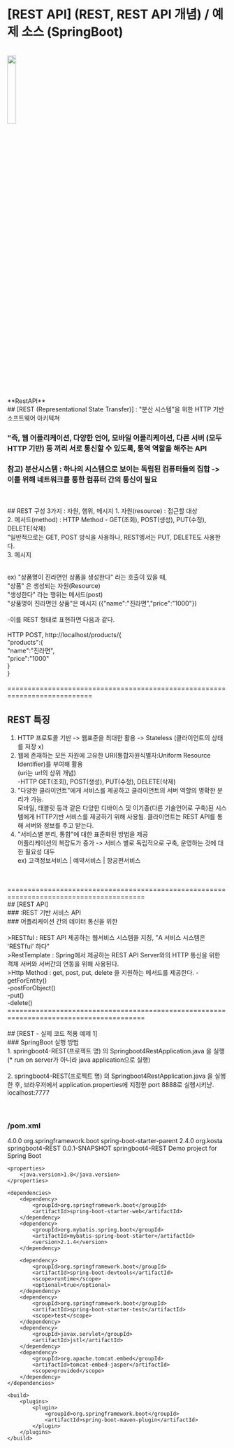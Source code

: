 # [REST API] (REST, REST API 개념) / 예제 소스 (SpringBoot)
<br>
<img src="./img/RestAPI.PNG" width = 20%><br>**RestAPI**</img>
<br>
## [REST (Representational State Transfer)]
  : "분산 시스템"을 위한 HTTP 기반 소프트웨어 아키텍쳐 <br>
  
  ### "즉, 웹 어플리케이션, 다양한 언어, 모바일 어플리케이션, 다른 서버 (모두 HTTP 기반) 등 끼리 서로 통신할 수 있도록, 통역 역할을 해주는 API <br>
  ### 참고) 분산시스템 : 하나의 시스템으로 보이는 독립된 컴퓨터들의 집합 -> 이를 위해 네트워크를 통한 컴퓨터 간의 통신이 필요
<br>
<br>
## REST 구성 3가지 : 자원, 행위, 메시지
1. 자원(resource) : 접근할 대상 <br>
2. 메서드(method) : HTTP Method - GET(조회), POST(생성), PUT(수정), DELETE(삭제) <br>
  "일반적으로는 GET, POST 방식을 사용하나, REST엥서는 PUT, DELETE도 사용한다. <br>
3. 메시지
<br>
<br>

ex) "상품명이 진라면인 상품을 생성한다" 라는 호출이 있을 때, <br>
"상품" 은 생성되는 자원(Resource) <br>
"생성한다" 라는 행위는 메서드(post) <br>
"상품명이 진라면인 상품"은 메시지 ({"name":"진라면","price":"1000"}) <br>
<br>
-이를 REST 형태로 표현하면 다음과 같다. <br>
<br>
HTTP POST, http://localhost/products/{    <br>
        "products":{                      <br>
        "name":"진라면",                   <br>
        "price":"1000"                    <br>
    }                                     <br>
}                                         <br>
<br>
=========================================================================== <br>
## REST 특징 <br>
1. HTTP 프로토콜 기반 -> 웹표준을 최대한 활용 -> Stateless (클라이언트의 상태를 저장 x) <br>
2. 웹에 존재하는 모든 자원에 고유한 URI(통합자원식별자:Uniform Resource Identifier)를 부여해 활용 <br>
   (uri는 url의 상위 개념) <br>
   -HTTP GET(조회), POST(생성), PUT(수정), DELETE(삭제) <br>
3. "다양한 클라이언트"에게 서비스를 제공하고 클라이언트의 서버 역할의 명확한 분리가 가능. <br>
   모바일, 태블릿 등과 같은 다양한 디바이스 및 이기종(다른 기술언어로 구축)된 시스템에게 HTTP기반 서비스를 제공하기 위해 사용됨. 클라이언트는 REST API를 통해 서버와 정보를 주고 받는다. <br>
4. "서비스별 분리, 통합"에 대한 표준화된 방법을 제공 <br>
   어플리케이션의 복잡도가 증가 -> 서비스 별로 독립적으로 구축, 운영하는 것에 대한 필요성 대두 <br>
   ex) 고객정보서비스 | 예약서비스 | 항공편서비스 <br>
<br>
<br>
======================================================================================== <br>
## [REST API] <br>
### :REST 기반 서비스 API <br>
### 어플리케이션 간의 데이터 통신을 위한 <br>
<br>
>RESTful : REST API 제공하는 웹서비스 시스템을 지칭, "A 서비스 시스템은 'RESTful' 하다" <br>
>RestTemplate : Spring에서 제공하는 REST API Server와의 HTTP 통신을 위한 객체 서버와 서버간의 연동을 위해 사용된다. <br>
>Http Method : get, post, put, delete 을 지원하는 메서드를 제공한다.
 -getForEntity() <br>
 -postForObject() <br>
 -put() <br>
 -delete() <br>
======================================================================================== <br>
<br>
## [REST - 실제 코드 적용 예제 1] <br>
### SpringBoot 실행 방법 <br>
1. springboot4-REST(프로젝트 명) 의 Springboot4RestApplication.java 을 실행 <br>
   (* run on server가 아니라 java application으로 실행) <br>
<br>
2. springboot4-REST(프로젝트 명) 의 Springboot4RestApplication.java 을 실행한 후, 브라우저에서 application.properties에 지정한 port 8888로 실행시키낟. localhost:7777 <br>
<br>
<br>

### /pom.xml <br>
<?xml version="1.0" encoding="UTF-8"?>
<project xmlns="http://maven.apache.org/POM/4.0.0" xmlns:xsi="http://www.w3.org/2001/XMLSchema-instance"
	xsi:schemaLocation="http://maven.apache.org/POM/4.0.0 https://maven.apache.org/xsd/maven-4.0.0.xsd">
	<modelVersion>4.0.0</modelVersion>
	<parent>
		<groupId>org.springframework.boot</groupId>
		<artifactId>spring-boot-starter-parent</artifactId>
		<version>2.4.0</version>
		<relativePath/> <!-- lookup parent from repository -->
	</parent>
	<groupId>org.kosta</groupId>
	<artifactId>springboot4-REST</artifactId>
	<version>0.0.1-SNAPSHOT</version>
	<name>springboot4-REST</name>
	<description>Demo project for Spring Boot</description>

	<properties>
		<java.version>1.8</java.version>
	</properties>

	<dependencies>
		<dependency>
			<groupId>org.springframework.boot</groupId>
			<artifactId>spring-boot-starter-web</artifactId>
		</dependency>
		<dependency>
			<groupId>org.mybatis.spring.boot</groupId>
			<artifactId>mybatis-spring-boot-starter</artifactId>
			<version>2.1.4</version>
		</dependency>

		<dependency>
			<groupId>org.springframework.boot</groupId>
			<artifactId>spring-boot-devtools</artifactId>
			<scope>runtime</scope>
			<optional>true</optional>
		</dependency>
		<dependency>
			<groupId>org.springframework.boot</groupId>
			<artifactId>spring-boot-starter-test</artifactId>
			<scope>test</scope>
		</dependency>
		<dependency>
			<groupId>javax.servlet</groupId>
			<artifactId>jstl</artifactId>
		</dependency>
		<dependency>
			<groupId>org.apache.tomcat.embed</groupId>
			<artifactId>tomcat-embed-jasper</artifactId>
			<scope>provided</scope>
		</dependency>
	</dependencies>
	
	<build>
		<plugins>
			<plugin>
				<groupId>org.springframework.boot</groupId>
				<artifactId>spring-boot-maven-plugin</artifactId>
			</plugin>
		</plugins>
	</build>

</project>
